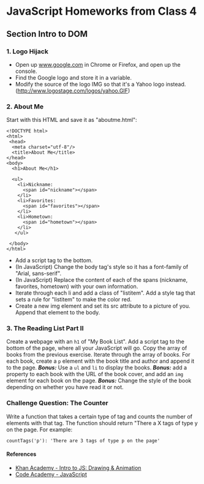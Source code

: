 # JavaScript Homeworks from Class 4

## Section Intro to DOM

### 1. Logo Hijack
* Open up www.google.com in Chrome or Firefox, and open up the console.
* Find the Google logo and store it in a variable.
* Modify the source of the logo IMG so that it's a Yahoo logo instead. (http://www.logostage.com/logos/yahoo.GIF)

### 2. About Me

Start with this HTML and save it as "aboutme.html":
```
<!DOCTYPE html>
<html>
 <head>
  <meta charset="utf-8"/>
  <title>About Me</title>
</head>
<body>
  <h1>About Me</h1>

  <ul>
    <li>Nickname:
      <span id="nickname"></span>
    </li>
    <li>Favorites:
      <span id="favorites"></span>
    </li>
    <li>Hometown:
      <span id="hometown"></span>
    </li>
   </ul>

 </body>
</html>
```
* Add a script tag to the bottom.
* (In JavaScript) Change the body tag's style so it has a font-family of "Arial, sans-serif".
* (In JavaScript) Replace the content of each of the spans (nickname, favorites, hometown) with your own information.
* Iterate through each li and add a class of "listitem". Add a style tag that sets a rule for "listitem" to make the color red.
* Create a new img element and set its src attribute to a picture of you. Append that element to the body.

### 3. The Reading List Part II
Create a webpage with an `h1` of "My Book List".
Add a script tag to the bottom of the page, where all your JavaScript will go.
Copy the array of books from the previous exercise.
Iterate through the array of books. For each book, create a `p` element with the book title and author and append it to the page.
***Bonus:*** Use a `ul` and `li` to display the books.
***Bonus:*** add a property to each book with the URL of the book cover, and add an `img` element for each book on the page.
***Bonus:*** Change the style of the book depending on whether you have read it or not.

### Challenge Question: The Counter
Write a function that takes a certain type of tag and counts the number of elements with that tag. The function should return "There a X tags of type y on the page. For example:
```
countTags('p'): 'There are 3 tags of type p on the page'
```
#### References
* [Khan Academy - Intro to JS: Drawing & Animation](https://www.khanacademy.org/computing/computer-programming/programming)
* [Code Academy - JavaScript](https://www.khanacademy.org/computing/computer-programming/programming)